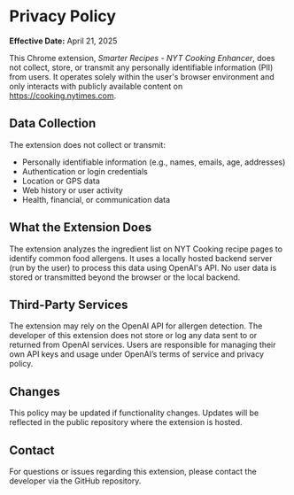 # Privacy Policy

**Effective Date:** April 21, 2025

This Chrome extension, *Smarter Recipes - NYT Cooking Enhancer*, does not collect, store, or transmit any personally identifiable information (PII) from users. It operates solely within the user's browser environment and only interacts with publicly available content on https://cooking.nytimes.com.

## Data Collection

The extension does not collect or transmit:
- Personally identifiable information (e.g., names, emails, age, addresses)
- Authentication or login credentials
- Location or GPS data
- Web history or user activity
- Health, financial, or communication data

## What the Extension Does

The extension analyzes the ingredient list on NYT Cooking recipe pages to identify common food allergens. It uses a locally hosted backend server (run by the user) to process this data using OpenAI's API. No user data is stored or transmitted beyond the browser or the local backend.

## Third-Party Services

The extension may rely on the OpenAI API for allergen detection. The developer of this extension does not store or log any data sent to or returned from OpenAI services. Users are responsible for managing their own API keys and usage under OpenAI’s terms of service and privacy policy.

## Changes

This policy may be updated if functionality changes. Updates will be reflected in the public repository where the extension is hosted.

## Contact

For questions or issues regarding this extension, please contact the developer via the GitHub repository.

